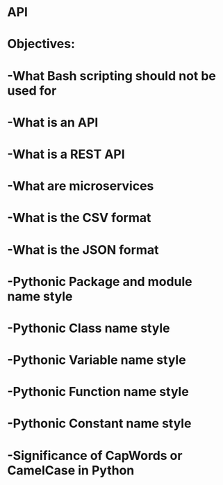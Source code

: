 # API
# Objectives:
#	-What Bash scripting should not be used for
#	-What is an API
#	-What is a REST API
#	-What are microservices
#	-What is the CSV format
#	-What is the JSON format
#	-Pythonic Package and module name style
#	-Pythonic Class name style
#	-Pythonic Variable name style
#	-Pythonic Function name style
#	-Pythonic Constant name style
#	-Significance of CapWords or CamelCase in Python

